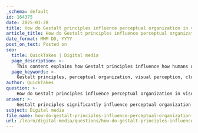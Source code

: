 ```yaml
---
_schema: default
id: 164375
date: 2025-01-28
title: How do Gestalt principles influence perceptual organization in visual perception?
article_title: How do Gestalt principles influence perceptual organization in visual perception?
date_format: MMM DD, YYYY
post_on_text: Posted on
seo:
  title: QuickTakes | Digital media
  page_description: >-
    This content explains how Gestalt principles influence how humans organize and interpret visual stimuli, detailing the six main principles and their applications in design and art.
  page_keywords: >-
    Gestalt principles, perceptual organization, visual perception, closure, Pragnanz, proximity, similarity, continuity, figure-ground relationship, sensory information, visual stimuli, grouping, design, art, user experience, human perception
author: QuickTakes
question: >-
    How do Gestalt principles influence perceptual organization in visual perception?
answer: >-
    Gestalt principles significantly influence perceptual organization in visual perception by providing a framework for understanding how humans naturally group and interpret visual stimuli. These principles, developed by early 20th-century psychologists, describe the innate tendencies of the human mind to organize sensory information into coherent wholes rather than perceiving individual elements in isolation. Here are the six main Gestalt principles:\n\n1. **Closure**: This principle suggests that individuals tend to perceive incomplete shapes as complete. For example, if a circle is partially obscured, the mind fills in the gaps to perceive it as a whole circle.\n\n2. **Pragnanz (Good Figure)**: This principle posits that people will perceive and interpret ambiguous or complex images in the simplest form possible. The mind prefers simplicity and regularity in visual stimuli.\n\n3. **Proximity**: Objects that are close to each other are perceived as being part of the same group. For instance, dots that are placed closely together will be seen as a cluster rather than as individual dots.\n\n4. **Similarity**: This principle states that elements that are similar in appearance (such as color, shape, or size) are grouped together. For example, in a series of shapes, circles may be perceived as a group separate from squares.\n\n5. **Continuity**: The principle of continuity suggests that the eye is drawn along paths, lines, and curves, preferring to see continuous patterns rather than abrupt changes. This is why we perceive a line as a single entity even if it is interrupted.\n\n6. **Figure-Ground Relationship**: This principle involves the ability to distinguish an object (the figure) from its background (the ground). For example, in a visual scene, we can identify a person standing in front of a wall, where the person is the figure and the wall is the ground.\n\nThese principles illustrate how the human brain organizes visual information, allowing for efficient interpretation of complex scenes. They are foundational in fields such as design, art, and user experience, where understanding visual perception can enhance communication and aesthetic appeal. By leveraging these principles, designers can create more intuitive and engaging visual experiences that align with natural human perception.
subject: Digital media
file_name: how-do-gestalt-principles-influence-perceptual-organization-in-visual-perception.md
url: /learn/digital-media/questions/how-do-gestalt-principles-influence-perceptual-organization-in-visual-perception
---
```


&nbsp;